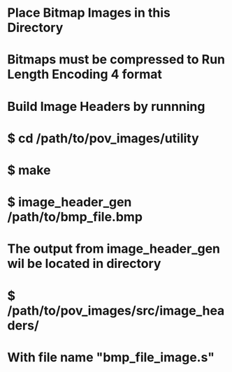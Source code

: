 # Place Bitmap Images in this Directory
# Bitmaps must be compressed to Run Length Encoding 4 format
# Build Image Headers by runnning
# $ cd /path/to/pov_images/utility
# $ make
# $ image_header_gen /path/to/bmp_file.bmp
#
# The output from image_header_gen wil be located in directory
#
# $ /path/to/pov_images/src/image_headers/
#
# With file name "bmp_file_image.s"
